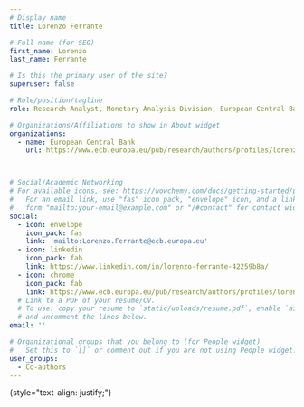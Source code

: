 ```yaml
---
# Display name
title: Lorenzo Ferrante

# Full name (for SEO)
first_name: Lorenzo  
last_name: Ferrante

# Is this the primary user of the site?
superuser: false

# Role/position/tagline
role: Research Analyst, Monetary Analysis Division, European Central Bank

# Organizations/Affiliations to show in About widget
organizations:
  - name: European Central Bank
    url: https://www.ecb.europa.eu/pub/research/authors/profiles/lorenzo-ferrante.es.html



# Social/Academic Networking
# For available icons, see: https://wowchemy.com/docs/getting-started/page-builder/#icons
#   For an email link, use "fas" icon pack, "envelope" icon, and a link in the
#   form "mailto:your-email@example.com" or "/#contact" for contact widget.
social:
  - icon: envelope
    icon_pack: fas
    link: 'mailto:Lorenzo.Ferrante@ecb.europa.eu'
  - icon: linkedin
    icon_pack: fab
    link: https://www.linkedin.com/in/lorenzo-ferrante-42259b8a/  
  - icon: chrome
    icon_pack: fab
    link: https://www.ecb.europa.eu/pub/research/authors/profiles/lorenzo-ferrante.es.html
  # Link to a PDF of your resume/CV.
  # To use: copy your resume to `static/uploads/resume.pdf`, enable `ai` icons in `params.yaml`,
  # and uncomment the lines below.
email: ''

# Organizational groups that you belong to (for People widget)
#   Set this to `[]` or comment out if you are not using People widget.
user_groups:
  - Co-authors
---
```

{style="text-align: justify;"}
